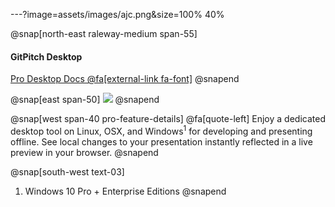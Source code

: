---?image=assets/images/ajc.png&size=100% 40%

@snap[north-east raleway-medium span-55]
#### GitPitch Desktop
[Pro Desktop Docs @fa[external-link fa-font]](https://gitpitch.com/docs/pro-features/desktop)
@snapend

@snap[east span-50]
![](assets/img/features-desktop.png)
@snapend

@snap[west span-40 pro-feature-details]
@fa[quote-left] Enjoy a dedicated desktop tool on Linux, OSX, and Windows<sup>1</sup> for developing and presenting offline. See local changes to your presentation instantly reflected in a live preview in your browser.
@snapend

@snap[south-west text-03]
1. Windows 10 Pro + Enterprise Editions
@snapend
